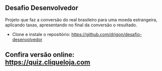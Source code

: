 ## Desafio Desenvolvedor

Projeto que faz a conversão do real brasileiro para uma moeda estrangeira, aplicando taxas, apresentando no final da conversão o resultado.

- Clone e instale o repositório: https://github.com/drigon/desafio-desenvolvedor

## Confira versão online: https://quiz.cliqueloja.com
